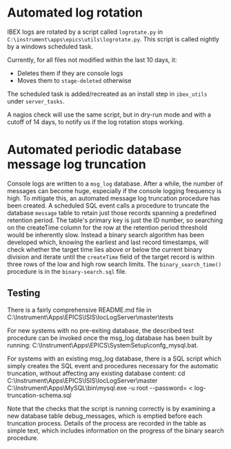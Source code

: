 # Automated log rotation

IBEX logs are rotated by a script called `logrotate.py` in `C:\instrument\apps\epics\utils\logrotate.py`. This script is called nightly by a windows scheduled task. 

Currently, for all files not modified within the last 10 days, it:
- Deletes them if they are console logs
- Moves them to `stage-deleted` otherwise


The scheduled task is added/recreated as an install step in `ibex_utils` under `server_tasks`.

A nagios check will use the same script, but in dry-run mode and with a cutoff of 14 days, to notify us if the log rotation stops working.


# Automated periodic database message log truncation
Console logs are written to a `msg_log` database. After a while, the number of messages can become huge, especially if the console logging frequency is high. To mitigate this, an automated message log truncation procedure has been created. A scheduled SQL event calls a procedure to truncate the database `message` table to retain just those records spanning a predefined retention period.
The table's primary key is just the ID number, so searching on the createTime column for the row at the retention period threshold would be inherently slow. Instead a binary search algorithm has been developed which, knowing the earliest and last record timestamps, will check whether the target time lies above or below the current binary division and iterate until the `createTime` field of the target record is within three rows of the low and high row search limits. The `binary_search_time()` procedure is in the `binary-search.sql` file.

## Testing
There is a fairly comprehensive README.md file in C:\Instrument\Apps\EPICS\ISIS\IocLogServer\master\tests

For new systems with no pre-exiting database, the described test procedure can be invoked once the msg_log database has been built by running: C:\Instrument\Apps\EPICS\SystemSetup\confg_mysql.bat.

For systems with an existing msg_log database, there is a SQL script which simply creates the SQL event and procedures necessary for the automatic truncation, without affecting any existing database content:
cd C:\Instrument\Apps\EPICS\ISIS\IocLogServer\master
C:\Instrument\Apps\MySQL\bin\mysql.exe -u root --password=<db root password> < log-truncation-schema.sql

Note that the checks that the script is running correctly is by examining a new database table debug_messages, which is emptied before each truncation process. Details of the process are recorded in the table as simple text, which includes information on the progress of the binary search procedure.